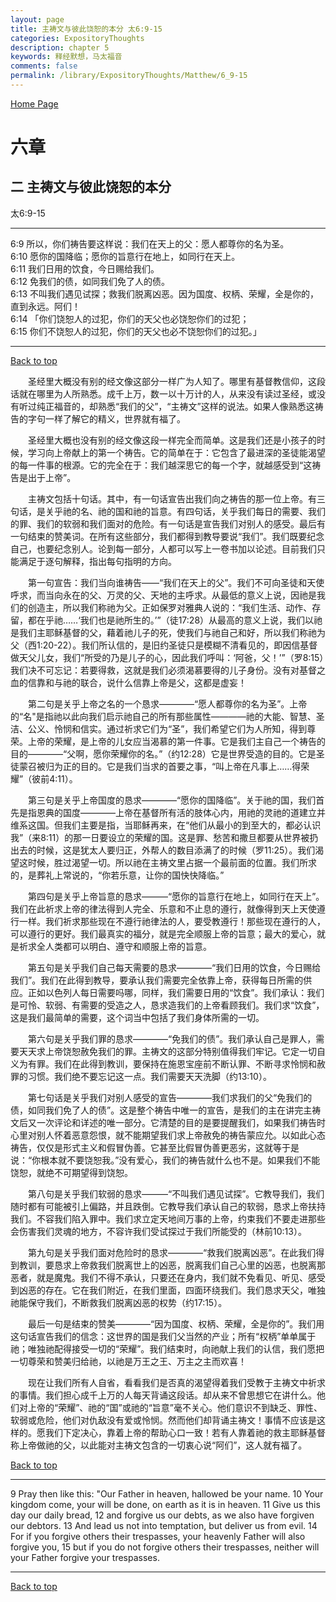 ```yaml
---
layout: page
title: 主祷文与彼此饶恕的本分 太6:9-15
categories: ExpositoryThoughts
description: chapter 5
keywords: 释经默想，马太福音
comments: false
permalink: /library/ExpositoryThoughts/Matthew/6_9-15
---
```

[ Home Page ]({{site.baseurl}}/index) <br>

<a name="0"></a>
# 六章 

## 二 主祷文与彼此饶恕的本分

太6:9-15

***

6:9 所以，你们祷告要这样说：我们在天上的父：愿人都尊你的名为圣。<br>
6:10 愿你的国降临；愿你的旨意行在地上，如同行在天上。<br>
6:11 我们日用的饮食，今日赐给我们。<br>
6:12 免我们的债，如同我们免了人的债。<br>
6:13 不叫我们遇见试探；救我们脱离凶恶。因为国度、权柄、荣耀，全是你的，直到永远。阿们！<br>
6:14 「你们饶恕人的过犯，你们的天父也必饶恕你们的过犯；<br>
6:15 你们不饶恕人的过犯，你们的天父也必不饶恕你们的过犯。」<br>

***

[Back to top](#0)

&emsp;&emsp;圣经里大概没有别的经文像这部分一样广为人知了。哪里有基督教信仰，这段话就在哪里为人所熟悉。成千上万，数一以十万计的人，从来没有读过圣经，或没有听过纯正福音的，却熟悉“我们的父”，“主祷文”这样的说法。如果人像熟悉这祷告的字句一样了解它的精义，世界就有福了。

&emsp;&emsp;圣经里大概也没有别的经文像这段一样完全而简单。这是我们还是小孩子的时候，学习向上帝献上的第一个祷告。它的简单在于：它包含了最进深的圣徒能渴望的每一件事的根源。它的完全在于：我们越深思它的每一个字，就越感受到“这祷告是出于上帝”。 

&emsp;&emsp;主祷文包括十句话。其中，有一句话宣告出我们向之祷告的那一位上帝。有三句话，是关乎祂的名、祂的国和祂的旨意。有四句话，关乎我们每日的需要、我们的罪、我们的软弱和我们面对的危险。有一句话是宣告我们对别人的感受。最后有一句结束的赞美词。在所有这些部分，我们都得到教导要说“我们”。我们既要纪念自己，也要纪念别人。论到每一部分，人都可以写上一卷书加以论述。目前我们只能满足于逐句解释，指出每句指明的方向。

&emsp;&emsp;第一句宣告：我们当向谁祷告——“我们在天上的父”。我们不可向圣徒和天使呼求，而当向永在的父、万灵的父、天地的主呼求。从最低的意义上说，因祂是我们的创造主，所以我们称祂为父。正如保罗对雅典人说的：“我们生活、动作、存留，都在乎祂……‘我们也是祂所生的。’”（徒17:28）从最高的意义上说，我们以祂是我们主耶稣基督的父，藉着祂儿子的死，使我们与祂自己和好，所以我们称祂为父（西1:20-22）。我们所认信的，是旧约圣徒只是模糊不清看见的，即因信基督做天父儿女，我们“所受的乃是儿子的心，因此我们呼叫：‘阿爸，父！’”（罗8:15）我们决不可忘记：若要得救，这就是我们必须渴慕要得的儿子身份。没有对基督之血的信靠和与祂的联合，说什么信靠上帝是父，这都是虚妄！

&emsp;&emsp;第二句是关乎上帝之名的一个恳求————“愿人都尊你的名为圣”。上帝的“名"是指祂以此向我们启示祂自己的所有那些属性————祂的大能、智慧、圣洁、公义、怜悯和信实。通过祈求它们为“圣”，我们希望它们为人所知，得到尊荣。上帝的荣耀，是上帝的儿女应当渴慕的第一件事。它是我们主自己一个祷告的目的————“父啊，愿你荣耀你的名。”（约12:28）它是世界受造的目的。它是圣徒蒙召被归为正的目的。它是我们当求的首要之事，“叫上帝在凡事上……得荣耀”（彼前4:11）。

&emsp;&emsp;第三句是关乎上帝国度的恳求————“愿你的国降临”。关于祂的国，我们首先是指恩典的国度————上帝在基督所有活的肢体心内，用祂的灵祂的道建立并维系这国。但我们主要是指，当耶稣再来，在“他们从最小的到至大的，都必认识我”（来8:11）的那一日要设立的荣耀的国。这是罪、愁苦和撒旦都要从世界被扔出去的时候，这是犹太人要归正，外帮人的数目添满了的时候（罗11:25）。我们渴望这时候，胜过渴望一切。所以祂在主祷文里占据一个最前面的位置。我们所求的，是葬礼上常说的，“你若乐意，让你的国快快降临。”

&emsp;&emsp;第四句是关乎上帝旨意的恳求———“愿你的旨意行在地上，如同行在天上”。我们在此祈求上帝的律法得到人完全、乐意和不止息的遵行，就像得到天上天使遵行一样。我们祈求那些现在不遵行祂律法的人，要受教遵行！那些现在遵行的人，可以遵行的更好。我们最真实的福分，就是完全顺服上帝的旨意；最大的爱心，就是祈求全人类都可以明白、遵守和顺服上帝的旨意。

&emsp;&emsp;第五句是关乎我们自己每天需要的恳求————“我们日用的饮食，今日赐给我们”。我们在此得到教导，要承认我们需要完全依靠上帝，获得每日所需的供应。正如以色列人每日需要吗哪，同样，我们需要日用的“饮食”。我们承认：我们是可怜、软弱、有需要的受造之人，恳求造我们的上帝看顾我们。我们求“饮食”，这是我们最简单的需要，这个词当中包括了我们身体所需的一切。

&emsp;&emsp;第六句是关乎我们罪的恳求————“免我们的债”。我们承认自己是罪人，需要天天求上帝饶恕赦免我们的罪。主祷文的这部分特别值得我们牢记。它定一切自义为有罪。我们在此得到教训，要保持在施恩宝座前不断认罪、不断寻求怜悯和赦罪的习惯。我们绝不要忘记这一点。我们需要天天洗脚（约13:10）。

&emsp;&emsp;第七句话是关乎我们对别人感受的宣告————我们求我们的父“免我们的债，如同我们免了人的债”。这是整个祷告中唯一的宣告，是我们的主在讲完主祷文后又一次评论和详述的唯一部分。它清楚的目的是要提醒我们，如果我们祷告时心里对别人怀着恶意怨恨，就不能期望我们求上帝赦免的祷告蒙应允。以如此心态祷告，仅仅是形式主义和假冒伪善。它甚至比假冒伪善更恶劣，这就等于是说：“你根本就不要饶恕我。”没有爱心，我们的祷告就什么也不是。如果我们不能饶恕，就绝不可期望得到饶恕。

&emsp;&emsp;第八句是关乎我们软弱的恳求———“不叫我们遇见试探”。它教导我们，我们随时都有可能被引上偏路，并且跌倒。它教导我们承认自己的软弱，恳求上帝扶持我们。不容我们陷入罪中。我们求立定天地间万事的上帝，约束我们不要走进那些会伤害我们灵魂的地方，不容许我们受试探过于我们所能受的（林前10:13）。

&emsp;&emsp;第九句是关乎我们面对危险时的恳求————“救我们脱离凶恶”。在此我们得到教训，要恳求上帝救我们脱离世上的凶恶，脱离我们自己心里的凶恶，也脱离那恶者，就是魔鬼。我们不得不承认，只要还在身内，我们就不免看见、听见、感受到凶恶的存在。它在我们附近，在我们里面，四面环绕我们。我们恳求天父，唯独祂能保守我们，不断救我们脱离凶恶的权势（约17:15）。

&emsp;&emsp;最后一句是结束的赞美————“因为国度、权柄、荣耀，全是你的”。我们用这句话宣告我们的信念：这世界的国是我们父当然的产业；所有“权柄”单单属于祂；唯独祂配得接受一切的“荣耀”。我们结束时，向祂献上我们的认信，我们愿把一切尊荣和赞美归给祂，以祂是万王之王、万主之主而欢喜！

&emsp;&emsp;现在让我们所有人自省，看看我们是否真的渴望得着我们受教于主祷文中祈求的事情。我们担心成千上万的人每天背诵这段话。却从来不曾思想它在讲什么。他们对上帝的“荣耀”、祂的“国”或祂的“旨意”毫不关心。他们意识不到缺乏、罪性、软弱或危险，他们对仇敌没有爱或怜悯。然而他们却背诵主祷文！事情不应该是这样的。愿我们下定决心，靠着上帝的帮助心口一致！若有人靠着祂的救主耶稣基督称上帝做祂的父，以此能对主祷文包含的一切衷心说“阿们”，这人就有福了。

[Back to top](#0)

***

9 Pray then like this: "Our Father in heaven, hallowed be your name. 10 Your kingdom come, your will be done, on earth as it is in heaven. 11 Give us this day our daily bread, 12 and forgive us our debts, as we also have forgiven our debtors. 13 And lead us not into temptation, but deliver us from evil. 14 For if you forgive others their trespasses, your heavenly Father will also forgive you, 15 but if you do not forgive others their trespasses, neither will your Father forgive your trespasses.

***

[Back to top](#0)

